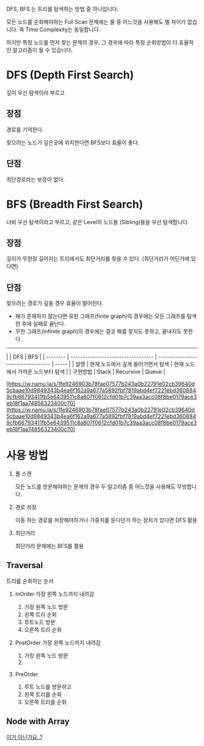 DFS, BFS 는 트리를 탐색하는 방법 중 하나입니다.

모든 노드를 순회해야하는 Full Scan 문제에는 둘 중 어느것을 사용해도 별 차이가 없습니다. 즉 Time Complexity는 동일합니다.

하지만 특정 노드를 먼저 찾는 문제의 경우, 그 경우에 따라 특정 순회방법이 더 효율적인 알고리즘이 될 수 있습니다.

# DFS (Depth First Search)

깊이 우선 탐색이라 부르고

## 장점

경로를 기억한다.

찾으려는 노드가 깊은곳에 위치한다면 BFS보다 효율이 좋다.

## 단점

최단경로라는 보장이 없다.

# BFS (Breadth First Search)

너비 우선 탐색이라고 부르고, 같은 Level의 노드들 (Sibling)들을 우선 탐색합니다.

## 장점

깊이가 무한정 길어지는 트리에서도 최단거리를 찾을 수 있다. (최단거리가 어딘가에 있다면)

## 단점

찾으려는 경로가 깊을 경우 효율이 떨어진다.

- 해가 존재하지 않는다면 유한 그래프(finite graph)의 경우에는 모든 그래프를 탐색한 후에 실패로 끝난다.
- 무한 그래프(infinite graph)의 경우에는 결코 해를 찾지도 못하고, 끝내지도 못한다.

---

|          | DFS                                | BFS                                |
| -------- | ---------------------------------- | ---------------------------------- | ----- |
| 설명     | 현재 노드에서 깊게 들어가면서 탐색 | 현재 노드에서 가까운 노드부터 탐색 |
| 구현방법 | Stack                              | Recursive                          | Queue |

[https://w.namu.la/s/1fe9246903b78fae07577b243a0b22791e02cb39640d5cbaae10d9849343b4ea6f162a9a677a5892fbf7819abd4ef7221ebd3608849cfb66793411fb5e6439511c8a807f0612cfd01b7c39aa3acc08f8be0179ace3eb18f1aa74856323400c70](https://w.namu.la/s/1fe9246903b78fae07577b243a0b22791e02cb39640d5cbaae10d9849343b4ea6f162a9a677a5892fbf7819abd4ef7221ebd3608849cfb66793411fb5e6439511c8a807f0612cfd01b7c39aa3acc08f8be0179ace3eb18f1aa74856323400c70)

# 사용 방법

1. 풀 스캔

   모든 노드를 방문해야하는 문제의 경우 두 알고리즘 중 어느것을 사용해도 무방합니다.

2. 경로 저장

   이동 하는 경로를 저장해야하거나 가중치를 둔다던가 하는 장치가 있다면 DFS 활용

3. 최단거리

   최단거리 문제에는 BFS를 활용

## Traversal

트리를 순회하는 순서.

1. InOrder
   가장 왼쪽 노드까지 내려감

   1. 가장 왼쪽 노드 방문
   2. 왼쪽 트리 순회
   3. 루트노드 방문
   4. 오른쪽 트리 순회

2. PostOrder
   가장 왼쪽 노드까지 내려감

   1. 가장 왼쪽 노드 방문
   2.

3. PreOrder

   1. 루트 노드를 방문하고
   2. 왼쪽 트리를 순회
   3. 오른쪽 트리를 순휘

## Node with Array

[이거 아닌가요..?](https://www.techiedelight.com/build-binary-tree-given-parent-array/)
